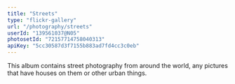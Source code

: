 ```yaml
---
title: "Streets"
type: "flickr-gallery"
url: "/photography/streets"
userId: "139561037@N05"
photosetId: "72157714758040313"
apiKey: "5cc30587d3f7155b883ad7fd4cc3c0eb"
---
```


This album contains street photography from around the world, any pictures that have houses on them or other urban things.
